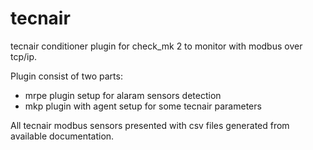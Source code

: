 # tecnair

tecnair conditioner plugin for check_mk 2 to monitor with
modbus over tcp/ip.

Plugin consist of two parts:
  * mrpe plugin setup for alaram sensors detection
  * mkp plugin with agent setup for some tecnair parameters

All tecnair modbus sensors presented with csv files generated from
available documentation.
